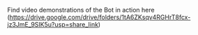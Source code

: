 Find video demonstrations of the Bot in action here (https://drive.google.com/drive/folders/1tA6ZKsqv4RGHrT8fcx-jz3JmE_9SIK5u?usp=share_link)

